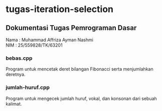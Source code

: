 # tugas-iteration-selection
Dokumentasi Tugas Pemrograman Dasar
---------------------------------------------------------
Nama    : Muhammad Affriza Ayman Nashmi <br>
NIM     : 25/559828/TK/63201

### bebas.cpp
Program untuk mencetak deret bilangan Fibonacci serta menjumlahkan deretnya.
### jumlah-huruf.cpp
Program untuk mengecek jumlah huruf, vokal, dan konsonan dari sebuah kalimat.
